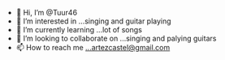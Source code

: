 - 👋 Hi, I’m @Tuur46
- 👀 I’m interested in ...singing and guitar playing
- 🌱 I’m currently learning ...lot of songs
- 💞️ I’m looking to collaborate on ...singing and palying guitars
- 📫 How to reach me ...artezcastel@gmail.com

<!---
Tuur46/Tuur46 is a ✨ special ✨ repository because its `README.md` (this file) appears on your GitHub profile.
You can click the Preview link to take a look at your changes.
--->
